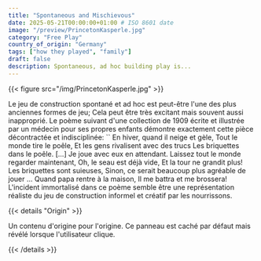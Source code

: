 ```yaml
---
title: "Spontaneous and Mischievous"
date: 2025-05-21T00:00:00+01:00 # ISO 8601 date
image: "/preview/PrincetonKasperle.jpg"
category: "Free Play"
country_of_origin: "Germany"
tags: ["how they played", "family"]
draft: false
description: Spontaneous, ad hoc building play is...
---
```




{{< figure src="/img/PrincetonKasperle.jpg" >}}

Le jeu de construction spontané et ad hoc est peut-être l'une des plus anciennes formes de jeu; Cela peut être très excitant mais souvent aussi inapproprié. Le poème suivant d'une collection de 1909 écrite et illustrée par un médecin pour ses propres enfants démontre exactement cette pièce décontractée et indisciplinée:
`` En hiver, quand il neige et gèle,
Tout le monde tire le poêle,
Et les gens rivalisent avec des trucs
Les briquettes dans le poêle.
[…]
Je joue avec eux en attendant.
Laissez tout le monde regarder maintenant,
Oh, le seau est déjà vide,
Et la tour ne grandit plus!
Les briquettes sont suieuses, 
Sinon, ce serait beaucoup plus agréable de jouer ...
Quand papa rentre à la maison,
Il me battra et me brossera!
L'incident immortalisé dans ce poème semble être une représentation réaliste du jeu de construction informel et créatif par les nourrissons.

{{< details "Origin" >}}

Un contenu d'origine pour l'origine. Ce panneau est caché par défaut mais révélé lorsque l'utilisateur clique.

{{< /details >}}


